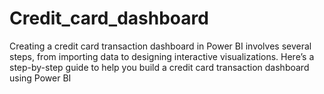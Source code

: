 # Credit_card_dashboard
Creating a credit card transaction dashboard in Power BI involves several steps,
from importing data to designing interactive visualizations.
Here’s a step-by-step guide to help you build a credit card transaction dashboard using Power BI
